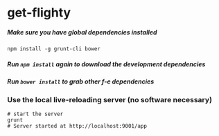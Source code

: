 get-flighty
=====

##### Make sure you have global dependencies installed
    npm install -g grunt-cli bower

##### Run `npm install` again to download the development dependencies

##### Run `bower install` to grab other f-e dependencies

### Use the local live-reloading server (no software necessary)
```shell
# start the server
grunt
# Server started at http://localhost:9001/app
```